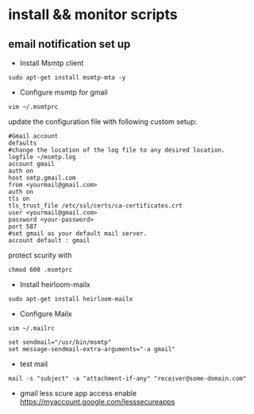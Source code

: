 # install && monitor scripts

## email notification set up
* Install Msmtp client
```
sudo apt-get install msmtp-mta -y
```


* Configure msmtp for gmail
```
vim ~/.msmtprc
```
update the configuration file with following custom setup:
```
#Gmail account
defaults
#change the location of the log file to any desired location.
logfile ~/msmtp.log
account gmail
auth on
host smtp.gmail.com
from <yourmail@gmail.com>
auth on
tls on
tls_trust_file /etc/ssl/certs/ca-certificates.crt
user <yourmail@gmail.com>
password <your-password>
port 587
#set gmail as your default mail server.
account default : gmail
```

protect scurity with 
```
chmod 600 .msmtprc
```

* Install heirloom-mailx
```
sudo apt-get install heirloom-mailx
```

* Configure Mailx
```
vim ~/.mailrc

set sendmail="/usr/bin/msmtp"
set message-sendmail-extra-arguments="-a gmail"

```
* test mail
```
mail -s "subject" -a "attachment-if-any" "receiver@some-domain.com"
```

* gmail less scure app access enable
https://myaccount.google.com/lesssecureapps

